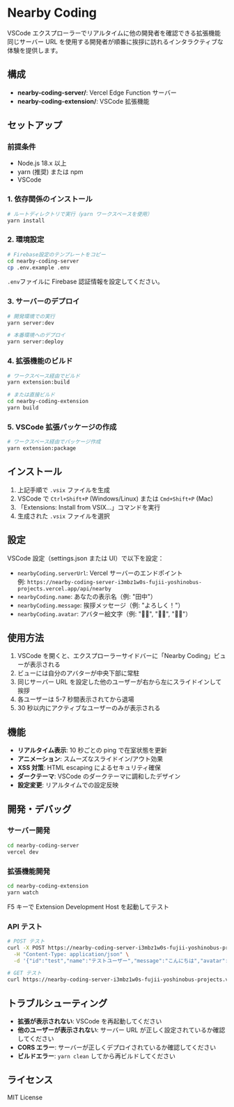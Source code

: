 # Nearby Coding

VSCode エクスプローラーでリアルタイムに他の開発者を確認できる拡張機能  
同じサーバー URL を使用する開発者が順番に挨拶に訪れるインタラクティブな体験を提供します。

## 構成

- **nearby-coding-server/**: Vercel Edge Function サーバー
- **nearby-coding-extension/**: VSCode 拡張機能

## セットアップ

### 前提条件

- Node.js 18.x 以上
- yarn (推奨) または npm
- VSCode

### 1. 依存関係のインストール

```bash
# ルートディレクトリで実行（yarn ワークスペースを使用）
yarn install
```

### 2. 環境設定

```bash
# Firebase設定のテンプレートをコピー
cd nearby-coding-server
cp .env.example .env
```

`.env`ファイルに Firebase 認証情報を設定してください。

### 3. サーバーのデプロイ

```bash
# 開発環境での実行
yarn server:dev

# 本番環境へのデプロイ
yarn server:deploy
```

### 4. 拡張機能のビルド

```bash
# ワークスペース経由でビルド
yarn extension:build

# または直接ビルド
cd nearby-coding-extension
yarn build
```

### 5. VSCode 拡張パッケージの作成

```bash
# ワークスペース経由でパッケージ作成
yarn extension:package
```

## インストール

1. 上記手順で `.vsix` ファイルを生成
2. VSCode で `Ctrl+Shift+P` (Windows/Linux) または `Cmd+Shift+P` (Mac)
3. 「Extensions: Install from VSIX...」コマンドを実行
4. 生成された `.vsix` ファイルを選択

## 設定

VSCode 設定（settings.json または UI）で以下を設定：

- `nearbyCoding.serverUrl`: Vercel サーバーのエンドポイント  
  例: `https://nearby-coding-server-i3mbz1w0s-fujii-yoshinobus-projects.vercel.app/api/nearby`
- `nearbyCoding.name`: あなたの表示名（例: "田中"）
- `nearbyCoding.message`: 挨拶メッセージ（例: "よろしく！"）
- `nearbyCoding.avatar`: アバター絵文字（例: "🧑‍💻", "👩‍💼", "🦸‍♂️"）

## 使用方法

1. VSCode を開くと、エクスプローラーサイドバーに「Nearby Coding」ビューが表示される
2. ビューには自分のアバターが中央下部に常駐
3. 同じサーバー URL を設定した他のユーザーが右から左にスライドインして挨拶
4. 各ユーザーは 5-7 秒間表示されてから退場
5. 30 秒以内にアクティブなユーザーのみが表示される

## 機能

- **リアルタイム表示**: 10 秒ごとの ping で在室状態を更新
- **アニメーション**: スムーズなスライドイン/アウト効果
- **XSS 対策**: HTML escaping によるセキュリティ確保
- **ダークテーマ**: VSCode のダークテーマに調和したデザイン
- **設定変更**: リアルタイムでの設定反映

## 開発・デバッグ

### サーバー開発

```bash
cd nearby-coding-server
vercel dev
```

### 拡張機能開発

```bash
cd nearby-coding-extension
yarn watch
```

F5 キーで Extension Development Host を起動してテスト

### API テスト

```bash
# POST テスト
curl -X POST https://nearby-coding-server-i3mbz1w0s-fujii-yoshinobus-projects.vercel.app/api/nearby \
  -H "Content-Type: application/json" \
  -d '{"id":"test","name":"テストユーザー","message":"こんにちは","avatar":"🧪"}'

# GET テスト
curl https://nearby-coding-server-i3mbz1w0s-fujii-yoshinobus-projects.vercel.app/api/nearby
```

## トラブルシューティング

- **拡張が表示されない**: VSCode を再起動してください
- **他のユーザーが表示されない**: サーバー URL が正しく設定されているか確認してください
- **CORS エラー**: サーバーが正しくデプロイされているか確認してください
- **ビルドエラー**: `yarn clean` してから再ビルドしてください

## ライセンス

MIT License
